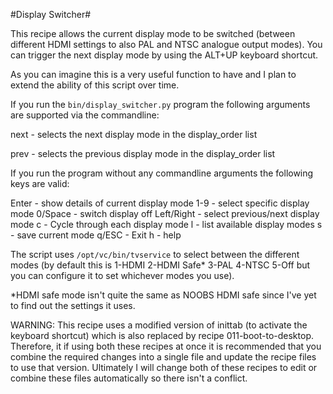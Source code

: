 #Display Switcher#

This recipe allows the current display mode to be switched (between different HDMI settings to also PAL and NTSC analogue output modes).  You can trigger the next display mode by using the ALT+UP keyboard shortcut.

As you can imagine this is a very useful function to have and I plan to extend the ability of this script over time.

If you run the `bin/display_switcher.py` program the following arguments are supported via the commandline:

next - selects the next display mode in the display_order list

prev - selects the previous display mode in the display_order list

If you run the program without any commandline arguments the following keys are valid:

Enter - show details of current display mode
1-9 - select specific display mode
0/Space - switch display off
Left/Right - select previous/next display mode
c - Cycle through each display mode
l - list available display modes
s - save current mode
q/ESC - Exit
h - help

The script uses `/opt/vc/bin/tvservice` to select between the different modes (by default this is 1-HDMI 2-HDMI Safe* 3-PAL 4-NTSC 5-Off but you can configure it to set whichever modes you use).

*HDMI safe mode isn't quite the same as NOOBS HDMI safe since I've yet to find out the settings it uses.

WARNING: This recipe uses a modified version of inittab (to activate the keyboard shortcut) which is also replaced by recipe 011-boot-to-desktop.  Therefore, it if using both these recipes at once it is recommended that you combine the required changes into a single file and update the recipe files to use that version.  Ultimately I will change both of these recipes to edit or combine these files automatically so there isn't a conflict.

